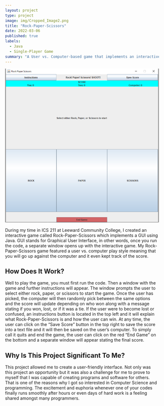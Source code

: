 ```yaml
---
layout: project
type: project
image: img/Cropped_Image2.png
title: "Rock-Paper-Scissors"
date: 2022-03-06
published: true
labels:
  - Java
  - Single-Player Game
summary: "A User vs. Computer-based game that implements an interactive GUI using Java."
---
```

<img class="img-fluid" src="../img/Image_Editor.png">

During my time in ICS 211 at Leeward Community College, I created an interactive game called Rock-Paper-Scissors which implements a GUI using Java. GUI stands for Graphical User Interface, in other words, once you run the code, a separate window opens up with the interactive game. My Rock-Paper-Scissors game featured a user vs. computer play style meaning that you will go up against the computer and it even kept track of the score. 

## How Does It Work?

Well to play the game, you must first run the code. Then a window with the game and further instructions will appear. The window prompts the user to select either rock, paper, or scissors to start the game. Once the user has picked, the computer will then randomly pick between the same options and the score will update depending on who won along with a message stating if you won, lost, or if it was a tie. If the user were to become lost or confused, an instructions button is located in the top left and it will explain what Rock-Paper-Scissors is and how the user can win. At any time, the user can click on the “Save Score” button in the top right to save the score into a text file and it will then be saved on the user’s computer. To simply call it quits and end the game, the user can click on the red “End Game” on the bottom and a separate window will appear stating the final score.

## Why Is This Project Significant To Me?

This project allowed me to create a user-friendly interface. Not only was this project an opportunity but it was also a challenge for me to prove to myself that I was capable of creating programs and software for others. That is one of the reasons why I got so interested in Computer Science and programming. The excitement and euphoria whenever one of your codes finally runs smoothly after hours or even days of hard work is a feeling shared amongst many programmers. 
